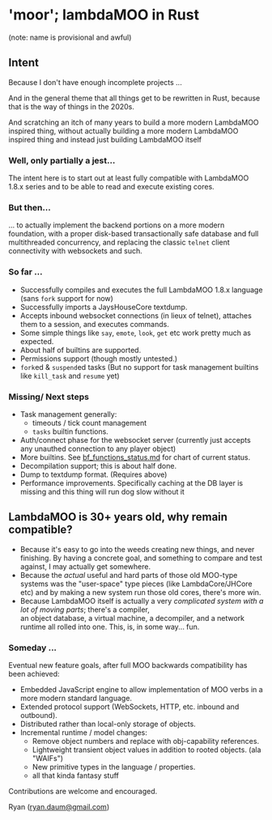 # 'moor'; lambdaMOO in Rust

(note: name is provisional and awful)

## Intent
Because I don't have enough incomplete projects ...

And in the general theme that all things get to be rewritten in Rust, because that is the way of things in the 2020s.

And scratching an itch of many years to build a more modern LambdaMOO inspired thing, without actually building a more
modern LambdaMOO inspired thing and instead just building LambdaMOO itself

### Well, only partially a jest...

The intent here is to start out at least fully compatible with LambdaMOO 1.8.x series and to be able to read and
execute existing cores. 

### But then...

... to actually implement the backend portions on a more modern foundation, with a proper disk-based 
transactionally safe database and full multithreaded concurrency, and replacing the classic `telnet` 
client connectivity with websockets and such.

### So far ...

   * Successfully compiles and executes the full LambdaMOO 1.8.x language (sans `fork` support for now)
   * Successfully imports a JaysHouseCore textdump.
   * Accepts inbound websocket connections (in lieux of telnet), attaches them to a session, and executes commands.
   * Some simple things like `say`, `emote`, `look`, `get` etc work pretty much as expected.
   * About half of builtins are supported.
   * Permissions support (though mostly untested.)
   * `fork`ed & `suspend`ed tasks (But no support for task management builtins like `kill_task` and `resume` yet)

### Missing/ Next steps

   * Task management generally:
      * timeouts / tick count management
      * `tasks` builtin functions.
   * Auth/connect phase for the websocket server (currently just accepts any unauthed connection to any player object)
   * More builtins. See [bf_functions_status.md](bf_functions_status.md) for chart of current status.
   * Decompilation support; this is about half done.
   * Dump to textdump format. (Requires above)
   * Performance improvements. Specifically caching at the DB layer is missing and this thing will run dog slow 
     without it

## LambdaMOO is 30+ years old, why remain compatible?

* Because it's easy to go into the weeds creating new things, and never finishing. By having a concrete goal, and something
  to compare and test against, I may actually get somewhere.
* Because the *actual* useful and hard parts of those old MOO-type systems was the "user-space" type pieces (like
  LambdaCore/JHCore etc) and by making a new system run those old cores, there's more win.
* Because LambdaMOO itself is actually a very *complicated system with a lot of moving parts*; there's a compiler,  
  an object database, a virtual machine, a decompiler, and a network runtime all rolled into one. This, is, in some
  way... fun.

### Someday ...

Eventual new feature goals, after full MOO backwards compatibility has been achieved:

* Embedded JavaScript engine to allow implementation of MOO verbs in a more modern standard language.
* Extended protocol support (WebSockets, HTTP, etc. inbound and outbound).
* Distributed rather than local-only storage of objects.
* Incremental runtime / model changes:
  * Remove object numbers and replace with obj-capability references.
  * Lightweight transient object values in addition to rooted objects. (ala "WAIFs")
  * New primitive types in the language / properties.
  * all that kinda fantasy stuff

Contributions are welcome and encouraged. 

Ryan (ryan.daum@gmail.com)
